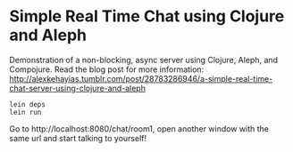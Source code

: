 # Simple Real Time Chat using Clojure and Aleph
Demonstration of a non-blocking, async server using Clojure, Aleph, and Compojure. Read the blog post for more information: http://alexkehayias.tumblr.com/post/28783286946/a-simple-real-time-chat-server-using-clojure-and-aleph

    lein deps
    lein run

Go to http://localhost:8080/chat/room1, open another window with the same url and start talking to yourself!